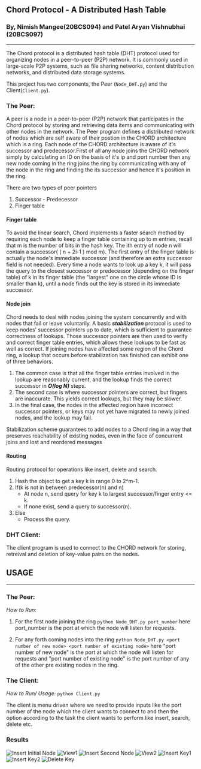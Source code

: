 ## Chord Protocol - A Distributed Hash Table
### By, Nimish Mangee(20BCS094) and Patel Aryan Vishnubhai (20BCS097)
____________________

The Chord protocol is a distributed hash table (DHT) protocol used for organizing nodes in a peer-to-peer (P2P) network. It is commonly used in large-scale P2P systems, such as file sharing networks, content distribution networks, and distributed data storage systems.

This project has two components, the Peer (`Node_DHT.py`) and the Client(`Client.py`).

### The Peer:

A peer is a node in a peer-to-peer (P2P) network that participates in the Chord protocol by storing and retrieving data items and communicating with other nodes in the network.
The Peer program defines a distributed network of nodes which are self aware of their postion in the CHORD architecture which is a ring. Each node of the CHORD architecture is aware of it's successor and predecessor.First of all any node joins the CHORD network simply by calculating an ID on the basis of it's ip and port number then any new node coming in the ring joins the ring by communicating with any of the node in the ring and finding the its successor and hence it's position in the ring.

There are two types of peer pointers
1. Successor - Predecessor
2. Finger table


#### Finger table
To avoid the linear search, Chord implements a faster search method by requiring each node to keep a finger table containing up to m entries, recall that m is the number of bits in the hash key. The ith entry of node n will contain a successor( ( n + 2i-1 ) mod m). The first entry of the finger table is actually the node's immediate successor (and therefore an extra successor field is not needed). Every time a node wants to look up a key k, it will pass the query to the closest successor or predecessor (depending on the finger table) of k in its finger table (the "largest" one on the circle whose ID is smaller than k), until a node finds out the key is stored in its immediate successor.

#### Node join

Chord needs to deal with nodes joining the system concurrently and with nodes that fail or leave voluntarily.
A basic ***stabilization*** protocol is used to keep nodes’ successor pointers up to date, which is sufficient to guarantee correctness of lookups. Those successor pointers are then used to verify and correct finger table entries, which allows these lookups to be fast as well as correct.
If joining nodes have affected some region of the Chord ring, a lookup that occurs before stabilization has finished can exhibit one of three behaviors.
1. The common case is that all the finger table entries involved in the lookup are reasonably current, and the lookup finds the correct successor in ***O(log N)*** steps.
2. The second case is where successor pointers are correct, but fingers are inaccurate. This yields correct lookups, but they may be slower. 
3. In the final case, the nodes in the affected region have incorrect successor pointers, or keys may not yet have migrated to newly joined nodes, and the lookup may fail.

Stabilization scheme guarantees to add nodes to a Chord ring in a way that preserves reachability of existing nodes, even in the face of concurrent joins and lost and reordered messages


#### Routing
Routing protocol for operations like insert, delete and search.
1. Hash the object to get a key k in range 0 to 2^m-1.
2. If(k is not in between predecessor(n) and n)
    - At node n, send query for key k to largest successor/finger entry <= k.
    - If none exist, send a query to successor(n).
3. Else
    - Process the query.

### DHT Client:

The client program is used to connect to the CHORD network for storing, retreival and deletion of key-value pairs on the nodes.

## USAGE 
_________________

### The Peer:

*How to Run:* 

1. For the first node joining the ring
`python Node_DHT.py port_number`
here port_number is the port at which the node will listen for requests.

2. For any forth coming nodes into the ring
`python Node_DHT.py <port number of new node> <port number of existing node>`
here "port number of new node" is the port at which the node will listen for requests and  "port number of existing node" is the port number of any of the other pre existing nodes in the ring.

### The Client:

*How to Run/ Usage:* `python Client.py`

The client is menu driven where we need to provide inputs like the port number of the node which the client wants to connect to and then the option according to the task the client wants to perform like insert, search, delete etc.


### Results 
![Insert Initial Node](images/1.png)
![View1](images/ring_draw1.png)
![Insert Second Node](images/2.png)
![View2](images/ring_draw2.png)
![Insert Key1](images/3.png)
![Insert Key2](images/4.png)
![Delete Key](images/5.png)